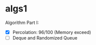 # algs1

Algorithm Part I:

- [x] Percolation: 96/100 (Memory exceed) 
- [ ] Deque and Randomized Queue
